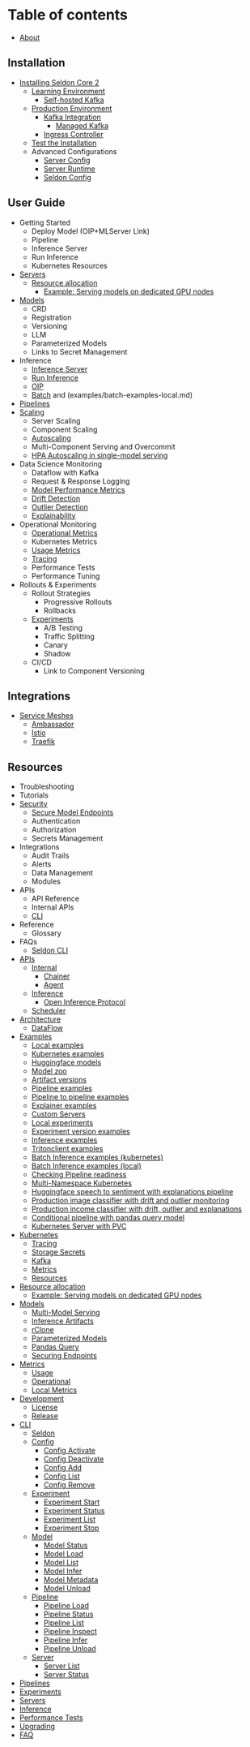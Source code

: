 # Table of contents
* [About](README.md)

## Installation
* [Installing Seldon Core 2](installation/README.md)
    * [Learning Environment](installation/learning-environment/README.md)
      * [Self-hosted Kafka](installation/learning-environment/self-hosted-kafka.md)
    * [Production Environment](installation/production-environment/README.md)
      * [Kafka Integration](installation/production-environment/kafka/README.md)
         * [Managed Kafka](installation/production-environment/kafka/managed-kafka.md) 
      * [Ingress Controller](installation/production-environment/ingress-controller/istio.md)
    * [Test the Installation](installation/test-installation.md)
  * Advanced Configurations
    * [Server Config](kubernetes/resources/serverconfig.md)
    * [Server Runtime](kubernetes/resources/seldonruntime.md)
    * [Seldon Config](kubernetes/resources/seldonconfig.md)
## User Guide
* Getting Started
  * Deploy Model (OIP+MLServer Link)
  * Pipeline
  * Inference Server
  * Run Inference
  * Kubernetes Resources  
* [Servers](kubernetes/resources/server.md)
    * [Resource allocation](resource-allocation/README.md)
      * [Example: Serving models on dedicated GPU nodes](resource-allocation/example-serving-models-on-dedicated-gpu-nodes.md)
* [Models](kubernetes/resources/model.md)
    * CRD
    * Registration
    * Versioning
    * LLM
    * Parameterized Models
    * Links to Secret Management 
* Inference
    * [Inference Server](https://docs.seldon.io/projects/seldon-core/en/v2/contents/about/index.html#inference-servers)
    * [Run Inference](https://docs.seldon.io/projects/seldon-core/en/v2/contents/inference/index.html)
    * [OIP](apis/inference/v2.md)
    * [Batch](examples/batch-examples-k8s.md) and (examples/batch-examples-local.md)
* [Pipelines](kubernetes/resources/pipeline.md)
* [Scaling](kubernetes/scaling.md)
  * Server Scaling
  * Component Scaling
  * [Autoscaling](kubernetes/autoscaling.md)
  * Multi-Component Serving and Overcommit
  * [HPA Autoscaling in single-model serving](kubernetes/hpa-rps-autoscaling.md)
* Data Science Monitoring
    * Dataflow with Kafka
    * Request & Response Logging
    * [Model Performance Metrics](performance-tests.md)
    * [Drift Detection](drift.md)
    * [Outlier Detection](outlier.md)
    * [Explainability](explainers.md)
* Operational Monitoring
    * [Operational Metrics](metrics/operational.md)
    * Kubernetes Metrics
    * [Usage Metrics](metrics/usage.md)
    * [Tracing](kubernetes/tracing.md)
    * Performance Tests
    * Performance Tuning 
* Rollouts & Experiments
    * Rollout Strategies
        * Progressive Rollouts
        * Rollbacks
    * [Experiments](kubernetes/resources/experiment.md)
      * A/B Testing
      * Traffic Splitting
      * Canary
      * Shadow 
    * CI/CD
      * Link to Component Versioning
## Integrations
  * [Service Meshes](kubernetes/service-meshes/README.md)
    * [Ambassador](kubernetes/service-meshes/ambassador.md)
    * [Istio](kubernetes/service-meshes/istio.md)
    * [Traefik](kubernetes/service-meshes/traefik.md)
  
## Resources
* Troubleshooting
* Tutorials
* [Security](https://docs.seldon.io/projects/seldon-core/en/v2/contents/getting-started/kubernetes-installation/security/index.html)
  * [Secure Model Endpoints](models/securing-endpoints.md)
  * Authentication
  * Authorization
  * Secrets Management
* Integrations
    * Audit Trails
    * Alerts
    * Data Management
    * Modules 
* APIs
    * API Reference
    * Internal APIs
    * [CLI](https://docs.seldon.io/projects/seldon-core/en/v2/contents/getting-started/cli.html)
* Reference
    * Glossary 
* FAQs           
  * [Seldon CLI](getting-started/cli.md)
* [APIs](apis/README.md)
  * [Internal](apis/internal/README.md)
    * [Chainer](apis/internal/chainer.md)
    * [Agent](apis/internal/agent.md)
  * [Inference](apis/inference/README.md)
    * [Open Inference Protocol](apis/inference/v2.md)
  * [Scheduler](apis/scheduler.md)
* [Architecture](architecture/README.md)
  * [DataFlow](architecture/dataflow.md)
* [Examples](examples/README.md)
  * [Local examples](examples/local-examples.md)
  * [Kubernetes examples](examples/k8s-examples.md)
  * [Huggingface models](examples/huggingface.md)
  * [Model zoo](examples/model-zoo.md)
  * [Artifact versions](examples/multi-version.md)
  * [Pipeline examples](examples/pipeline-examples.md)
  * [Pipeline to pipeline examples](examples/pipeline-to-pipeline.md)
  * [Explainer examples](examples/explainer-examples.md)
  * [Custom Servers](examples/custom-servers.md)
  * [Local experiments](examples/local-experiments.md)
  * [Experiment version examples](examples/experiment-versions.md)
  * [Inference examples](examples/inference.md)
  * [Tritonclient examples](examples/tritonclient-examples.md)
  * [Batch Inference examples (kubernetes)](examples/batch-examples-k8s.md)
  * [Batch Inference examples (local)](examples/batch-examples-local.md)
  * [Checking Pipeline readiness](examples/pipeline-ready-and-metadata.md)
  * [Multi-Namespace Kubernetes](examples/k8s-clusterwide.md)
  * [Huggingface speech to sentiment with explanations pipeline](examples/speech-to-sentiment.md)
  * [Production image classifier with drift and outlier monitoring](examples/cifar10.md)
  * [Production income classifier with drift, outlier and explanations](examples/income.md)
  * [Conditional pipeline with pandas query model](examples/pandasquery.md)
  * [Kubernetes Server with PVC](examples/k8s-pvc.md)
* [Kubernetes](kubernetes/README.md)
  * [Tracing](kubernetes/tracing.md)
  * [Storage Secrets](kubernetes/storage-secrets.md)
  * [Kafka](kubernetes/kafka.md)
  * [Metrics](kubernetes/metrics.md)
  * [Resources](kubernetes/resources/README.md)
* [Resource allocation](resource-allocation/README.md)
  * [Example: Serving models on dedicated GPU nodes](resource-allocation/example-serving-models-on-dedicated-gpu-nodes.md)
* [Models](models/README.md)
  * [Multi-Model Serving](models/mms.md)
  * [Inference Artifacts](models/inference-artifacts.md)
  * [rClone](models/rclone.md)
  * [Parameterized Models](models/parameterized-models/README.md)
  * [Pandas Query](models/parameterized-models/pandasquery.md)
  * [Securing Endpoints](models/securing-endpoints.md)
* [Metrics](metrics/README.md)
  * [Usage](metrics/usage.md)
  * [Operational](metrics/operational.md)
  * [Local Metrics](metrics/local-metrics-test.md)
* [Development](development/README.md)
  * [License](development/licenses.md)
  * [Release](development/release.md)
* [CLI](cli/README.md)
  * [Seldon](cli/seldon.md)
  * [Config](cli/seldon\_config.md)
    * [Config Activate](cli/seldon\_config\_activate.md)
    * [Config Deactivate](cli/seldon\_config\_deactivate.md)
    * [Config Add](cli/seldon\_config\_add.md)
    * [Config List](cli/seldon\_config\_list.md)
    * [Config Remove](cli/seldon\_config\_remove.md)
  * [Experiment](cli/seldon\_experiment.md)
    * [Experiment Start](cli/seldon\_experiment\_start.md)
    * [Experiment Status](cli/seldon\_experiment\_status.md)
    * [Experiment List](cli/seldon\_experiment\_list.md)
    * [Experiment Stop](cli/seldon\_experiment\_stop.md)
  * [Model](cli/seldon\_model.md)
    * [Model Status](cli/seldon\_model\_status.md)
    * [Model Load](cli/seldon\_model\_load.md)
    * [Model List](cli/seldon\_model\_list.md)
    * [Model Infer](cli/seldon\_model\_infer.md)
    * [Model Metadata](cli/seldon\_model\_metadata.md)
    * [Model Unload](cli/seldon\_model\_unload.md)
  * [Pipeline](cli/seldon\_pipeline.md)
    * [Pipeline Load](cli/seldon\_pipeline\_load.md)
    * [Pipeline Status](cli/seldon\_pipeline\_status.md)
    * [Pipeline List](cli/seldon\_pipeline\_list.md)
    * [Pipeline Inspect](cli/seldon\_pipeline\_inspect.md)
    * [Pipeline Infer](cli/seldon\_pipeline\_infer.md)
    * [Pipeline Unload](cli/seldon\_pipeline\_unload.md)
  * [Server](cli/seldon\_server.md)
    * [Server List](cli/seldon\_server\_list.md)
    * [Server Status](cli/seldon\_server\_status.md)
* [Pipelines](pipelines.md)
* [Experiments](experiments.md)
* [Servers](servers.md)
* [Inference](inference.md)
* [Performance Tests](performance-tests.md)
* [Upgrading](upgrading.md)
* [FAQ](faqs.md)
